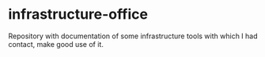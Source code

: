 # infrastructure-office
Repository with documentation of some infrastructure tools with which I had contact, make good use of it.

<!--stackedit_data:
eyJoaXN0b3J5IjpbNTI2Mzk5Njk3XX0=
-->